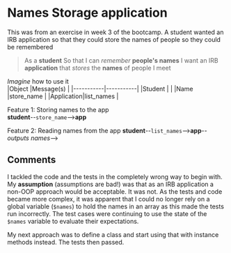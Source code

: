 # Names Storage application
This was from an exercise in week 3 of the bootcamp. A student wanted an IRB application so that they could store the names of people so they could be remembered
  
> As a **student**
> So that I can _remember_ **people's names**
> I want an IRB **application** that _stores_ the **names** of people I meet
  
*Imagine* how to use it  
|Object     |Message(s) |
|-----------|-----------|
|Student    |           |
|Name       |store_name |
|Application|list_names |
  
Feature 1: Storing names to the app  
**student**--`store_name`-->**app**

Feature 2: Reading names from the app
**student**--`list_names`-->**app**--_outputs names_-->

## Comments
I tackled the code and the tests in the completely wrong way to begin with. My **assumption** (assumptions are bad!) was that as an IRB application a non-OOP approach would be acceptable. It was not. As the tests and code became more complex, it was apparent that I could no longer rely on a global variable (`$names`) to hold the names in an array as this made the tests run incorrectly. The test cases were continuing to use the state of the `$names` variable to evaluate their expectations.
  
My next approach was to define a class and start using that with instance methods instead. The tests then passed.